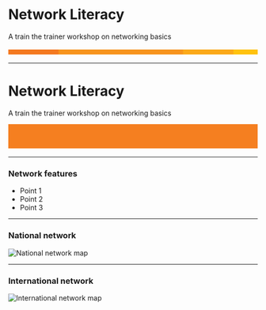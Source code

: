 # Network Literacy

A train the trainer workshop on networking basics

<img src="AARNet-specific/AARNet_OrangeBeam.png" align="bottom">

---
# Network Literacy

A train the trainer workshop on networking basics

![Single line](AARNet-specific/AARNet_single_line.png)

---

### Network features

- Point 1
- Point 2
- Point 3

---
### National network

![National network map](https://www.aarnet.edu.au/images/uploads/main/AARNet_International_Map_082017.png)

---
### International network

![International network map](https://www.aarnet.edu.au/images/uploads/main/AARNet_International_Map_082017.png)
